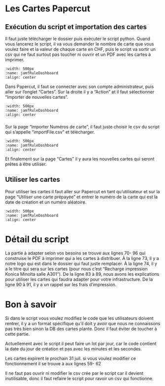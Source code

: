 # Les Cartes Papercut

## Exécution du script et importation des cartes

Il faut juste télécharger le dossier puis exécuter le script python. Quand vous lancerez
le script, il va vous demander le nombre de carte que vous voulez faire et la valeur de
chaque carte en CHF, puis le script va sortir un csv qui ne faut surtout pas toucher ni
ouvrir et un PDF avec les cartes à imprimer.

```{image} images/cartepapercut1.png
:width: 500px
:name: jamfRuleDashboard
:align: center
```


Dans Papercut, il faut se connecter avec son compte administrateur, puis aller sur
l’onglet “Cartes”. Sur la droite il y a “Action” et il faut sélectionner “Importer de
nouvelles cartes”.


```{image} images/cartepapercut2.png
:width: 500px
:name: jamfRuleDashboard
:align: center
```

### 

Sur la page “Importer Numéros de carte”, il faut juste choisir le csv du script qui
s’appelle “importFile.csv” et télécharger.

```{image} images/cartepapercut3.png
:width: 500px
:name: jamfRuleDashboard
:align: center
```

Et finalement sur la page “Cartes” il y aura les nouvelles cartes qui seront prêtes à être
utiliser.



## Utiliser les cartes

Pour utiliser les cartes il faut aller sur Papercut en tant qu’utilisateur et sur la page
“Utiliser une carte prépayée” et entrer le numéro de la carte qui est la date de
création et un numéro aléatoire.

```{image} images/cartepapercut4.png
:width: 500px
:name: jamfRuleDashboard
:align: center
```

### 

# Détail du script

La partie à adapter selon vos besoins se trouve aux lignes 70- 96 qui construise le PDF
à imprimer qui a les cartes à distribuer.
À la ligne 73, il y a notre logo qui est dans le dossier qui faut juste remplacer.
À la ligne 74, il y a le titre qui sera sur les cartes (pour nous c’est “Recharge
impression Konica Minolta salle A301“).
De la ligne 83 à 89, nous avons les explications pour utiliser les cartes qui faudra
adapter pour votre infrastructure.
De la ligne 90 à 91, il y a un rappel sur les frais d’impression.

# Bon à savoir

Si dans le script vous voulez modifiez le code que les utilisateurs doivent rentrer, il y a
un format spécifique qu’il doit y avoir que nous ne connaissons pas très bien sinon la
DB des cartes plante. Donc il faut éviter de toucher à cette partie.

Actuellement avec le script il peut faire un lot par jour, car le code contient la date du
jour de création et pas avec les minutes et les secondes.

Les cartes expirent le prochain 31 juil. si vous voulez modifier ce fonctionnement il se
trouve à aux lignes 59- 62

Il ne faut pas ouvrir ni modifier le csv crée par le script car il devient inutilisable, donc
il faut refaire le script pour ravoir un csv qui fonctionne.


